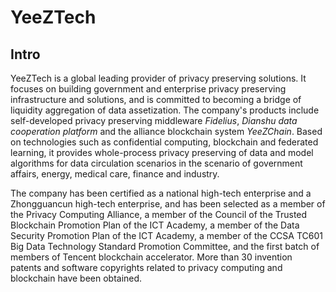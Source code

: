# YeeZTech 
## Intro
YeeZTech is a global leading provider of privacy preserving solutions. It focuses on building government and enterprise privacy preserving infrastructure and solutions, and is committed to becoming a bridge of liquidity aggregation of data  assetization.
The company's products include self-developed privacy preserving middleware *Fidelius*, *Dianshu data cooperation platform* and the alliance blockchain system *YeeZChain*. Based on technologies such as confidential computing, blockchain and federated learning, it provides whole-process privacy preserving of data and model algorithms for data  circulation scenarios in the scenario of government affairs, energy, medical care, finance and industry.

The company has been certified as a national high-tech enterprise and a Zhongguancun high-tech enterprise, and has been selected as a member of the Privacy Computing Alliance, a member of the Council of the Trusted Blockchain Promotion Plan of the ICT Academy, a member of the Data Security Promotion Plan of the ICT Academy, a member of the CCSA TC601 Big Data Technology Standard Promotion Committee, and the first batch of members of Tencent blockchain accelerator. More than 30 invention patents and software copyrights related to privacy computing and blockchain have been obtained.